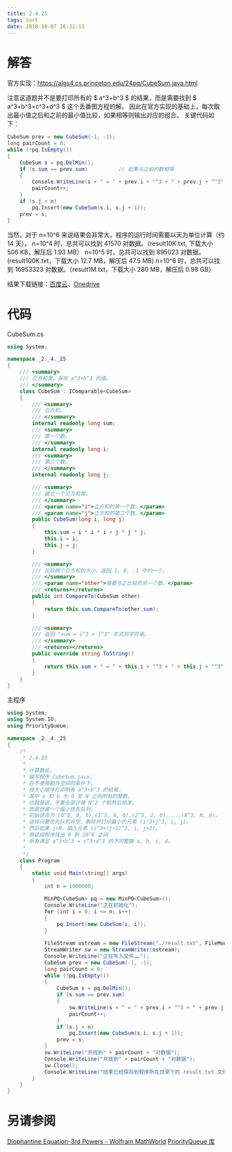```yaml
---
title: 2.4.25
tags: Sort
date: 2018-10-07 16:31:13
---
```


# 解答

官方实现：https://algs4.cs.princeton.edu/24pq/CubeSum.java.html

注意这道题并不是要打印所有的 $ a^3+b^3 $ 的结果，而是需要找到 $ a^3+b^3=c^3+d^3 $ 这个丢番图方程的解。
因此在官方实现的基础上，每次取出最小值之后和之前的最小值比较，如果相等则输出对应的组合。
关键代码如下：

```csharp
CubeSum prev = new CubeSum(-1, -1);
long pairCount = 0;
while (!pq.IsEmpty())
{
    CubeSum s = pq.DelMin();
    if (s.sum == prev.sum)			// 如果与之前的数相等
    {
        Console.WriteLine(s + " = " + prev.i + "^3 + " + prev.j + "^3");
        pairCount++;
    }         
    if (s.j < n)
        pq.Insert(new CubeSum(s.i, s.j + 1));
    prev = s;
}
```

当然，对于 n=10^6 来说结果会非常大，程序的运行时间需要以天为单位计算（约 14 天）。
n=10^4 时，总共可以找到 41570 对数据。（result10K.txt, 下载大小 506 KB，解压后 1.93 MB）
n=10^5 时，总共可以找到 895023 对数据。(result100K.txt，下载大小 12.7 MB，解压后 47.5 MB)
n=10^6 时，总共可以找到 16953323 对数据。（result1M.txt，下载大小 280 MB，解压后 0.98 GB）

结果下载链接：[百度云](https://pan.baidu.com/s/1Jl8H6tYZC8h_21jDvy7Yxw)、[Onedrive](https://1drv.ms/f/s!AgRf1DW8ZhM95tEgIrRysk83jLS2kQ)

# 代码

CubeSum.cs

```csharp
using System;

namespace _2._4._25
{
    /// <summary>
    /// 立方和类，保存 a^3+b^3 的值。
    /// </summary>
    class CubeSum : IComparable<CubeSum>
    {
        /// <summary>
        /// 立方和。
        /// </summary>
        internal readonly long sum;
        /// <summary>
        /// 第一个数。
        /// </summary>
        internal readonly long i;
        /// <summary>
        /// 第二个数。
        /// </summary>
        internal readonly long j;

        /// <summary>
        /// 建立一个立方和类。
        /// </summary>
        /// <param name="i">立方和的第一个数。</param>
        /// <param name="j">立方和的第二个数。</param>
        public CubeSum(long i, long j)
        {
            this.sum = i * i * i + j * j * j;
            this.i = i;
            this.j = j;
        }

        /// <summary>
        /// 比较两个立方和的大小，返回 1, 0, -1 中的一个。
        /// </summary>
        /// <param name="other">需要与之比较的另一个数。</param>
        /// <returns></returns>
        public int CompareTo(CubeSum other)
        {
            return this.sum.CompareTo(other.sum);
        }

        /// <summary>
        /// 返回 "sum = i^3 + j^3" 形式的字符串。
        /// </summary>
        /// <returns></returns>
        public override string ToString()
        {
            return this.sum + " = " + this.i + "^3 + " + this.j + "^3";
        }
    }
}
```

主程序

```csharp
using System;
using System.IO;
using PriorityQueue;

namespace _2._4._25
{
    /*
     * 2.4.25
     * 
     * 计算数论。
     * 编写程序 CubeSum.java，
     * 在不使用额外空间的条件下，
     * 按大小顺序打印所有 a^3+b^3 的结果，
     * 其中 a 和 b 为 0 至 N 之间所有的整数。
     * 也就是说，不要全部计算 N^2 个和然后排序，
     * 而是创建一个最小优先队列，
     * 初始状态为 (0^3, 0, 0),(1^3, 0, 0),(2^3, 2, 0),...,(N^3, N, 0)。
     * 这样只要优先队列非空，删除并打印最小的元素 (i^3+j^3, i, j)。
     * 然后如果 j<N，插入元素 (i^3+(j+1)^3, i, j+1)。
     * 用这段程序找出 0 到 10^6 之间
     * 所有满足 a^3+b^3 = c^3+d^3 的不同整数 a, b, c, d。
     * 
     */
    class Program
    {
        static void Main(string[] args)
        {
            int n = 1000000;

            MinPQ<CubeSum> pq = new MinPQ<CubeSum>();
            Console.WriteLine("正在初始化");
            for (int i = 0; i <= n; i++)
            {
                pq.Insert(new CubeSum(i, i));
            }

            FileStream ostream = new FileStream("./result.txt", FileMode.Create, FileAccess.Write);
            StreamWriter sw = new StreamWriter(ostream);
            Console.WriteLine("正在写入文件……");
            CubeSum prev = new CubeSum(-1, -1);
            long pairCount = 0;
            while (!pq.IsEmpty())
            {
                CubeSum s = pq.DelMin();
                if (s.sum == prev.sum)
                {
                    sw.WriteLine(s + " = " + prev.i + "^3 + " + prev.j + "^3");
                    pairCount++;
                }         
                if (s.j < n)
                    pq.Insert(new CubeSum(s.i, s.j + 1));
                prev = s;
            }
            sw.WriteLine("共找到" + pairCount + "对数据");
            Console.WriteLine("共找到" + pairCount + "对数据");
            sw.Close();
            Console.WriteLine("结果已经保存到程序所在目录下的 result.txt 文件中");
        }
    }
}
```

# 另请参阅

[Diophantine Equation-3rd Powers - Wolfram MathWorld](http://mathworld.wolfram.com/DiophantineEquation3rdPowers.html)
[PriorityQueue 库](https://alg4.ikesnowy.com/docs/api/PriorityQueue.html)
